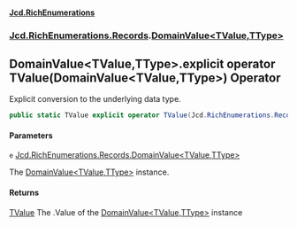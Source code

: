 #### [Jcd.RichEnumerations](index.md 'index')
### [Jcd.RichEnumerations.Records](Jcd.RichEnumerations.Records.md 'Jcd.RichEnumerations.Records').[DomainValue&lt;TValue,TType&gt;](DomainValue_TValue,TType_.md 'Jcd.RichEnumerations.Records.DomainValue<TValue,TType>')

## DomainValue<TValue,TType>.explicit operator TValue(DomainValue<TValue,TType>) Operator

Explicit conversion to the underlying data type.

```csharp
public static TValue explicit operator TValue(Jcd.RichEnumerations.Records.DomainValue<TValue,TType> e);
```
#### Parameters

<a name='Jcd.RichEnumerations.Records.DomainValue_TValue,TType_.op_ExplicitTValue(Jcd.RichEnumerations.Records.DomainValue_TValue,TType_).e'></a>

`e` [Jcd.RichEnumerations.Records.DomainValue&lt;](DomainValue_TValue,TType_.md 'Jcd.RichEnumerations.Records.DomainValue<TValue,TType>')[TValue](DomainValue_TValue,TType_.md#Jcd.RichEnumerations.Records.DomainValue_TValue,TType_.TValue 'Jcd.RichEnumerations.Records.DomainValue<TValue,TType>.TValue')[,](DomainValue_TValue,TType_.md 'Jcd.RichEnumerations.Records.DomainValue<TValue,TType>')[TType](DomainValue_TValue,TType_.md#Jcd.RichEnumerations.Records.DomainValue_TValue,TType_.TType 'Jcd.RichEnumerations.Records.DomainValue<TValue,TType>.TType')[&gt;](DomainValue_TValue,TType_.md 'Jcd.RichEnumerations.Records.DomainValue<TValue,TType>')

The [DomainValue&lt;TValue,TType&gt;](DomainValue_TValue,TType_.md 'Jcd.RichEnumerations.Records.DomainValue<TValue,TType>') instance.

#### Returns

[TValue](DomainValue_TValue,TType_.md#Jcd.RichEnumerations.Records.DomainValue_TValue,TType_.TValue 'Jcd.RichEnumerations.Records.DomainValue<TValue,TType>.TValue')
The .Value of the [DomainValue&lt;TValue,TType&gt;](DomainValue_TValue,TType_.md 'Jcd.RichEnumerations.Records.DomainValue<TValue,TType>') instance